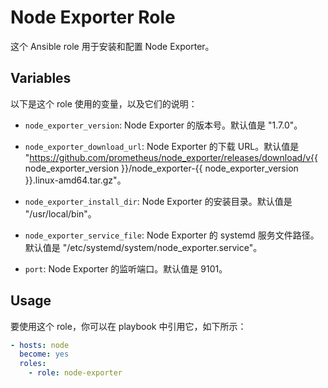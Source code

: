 # Node Exporter Role

这个 Ansible role 用于安装和配置 Node Exporter。

## Variables

以下是这个 role 使用的变量，以及它们的说明：

- `node_exporter_version`: Node Exporter 的版本号。默认值是 "1.7.0"。

- `node_exporter_download_url`: Node Exporter 的下载 URL。默认值是 "https://github.com/prometheus/node_exporter/releases/download/v{{ node_exporter_version }}/node_exporter-{{ node_exporter_version }}.linux-amd64.tar.gz"。

- `node_exporter_install_dir`: Node Exporter 的安装目录。默认值是 "/usr/local/bin"。

- `node_exporter_service_file`: Node Exporter 的 systemd 服务文件路径。默认值是 "/etc/systemd/system/node_exporter.service"。

- `port`: Node Exporter 的监听端口。默认值是 9101。

## Usage

要使用这个 role，你可以在 playbook 中引用它，如下所示：

```yaml
- hosts: node
  become: yes
  roles:
    - role: node-exporter